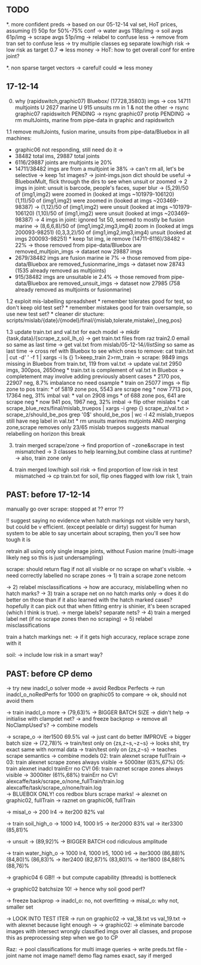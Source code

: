 
TODO
----

*. more confident preds
   -> based on our 05-12-14 val set, HoT prices, assuming (!) 50p for 50%-75% conf
      -> water avgs  118p/img
      -> soil avgs   61p/img
      -> scrape avgs 51p/img
   -> relabel to confuse less
   -> remove from tran set to confuse less
   -> try multiple classes eg separate low/high risk
      -> low risk as target 0.7 => less money
   -> HoT: how to get overall conf for entire joint?

*. non sparse target vectors
   -> careful! could => less money


17-12-14
--------

0. why (rapidswitch,graphic07) Bluebox/ (17728,35803) imgs
   -> cos 14711 multjoints U 2627 marine U 915 unsuits rm in 1 & not the other
      -> rsync graphic07 rapidswitch                                       PENDING
      -> rsync graphic07 protip                                            PENDING
   -> rm multJoints, marine from pipe-data in graphic and rapidswitch

1.1 remove multJoints, fusion marine, unsuits from pipe-data/Bluebox in all machines:
   * graphic06 not responding, still need do it
     ->       
   * 38482 total ims, 29887 total joints
   * 6116/29887 joints are multjoints ie 20%
   * 14711/38482 imgs are from a multjoint ie 38%
   -> can't rm all, let's be selective
      -> keep 1st images?
      	 -> joint-imgs.json dict should be useful
	 -> BlueboxMult, flick through the dirs to see when unsuit or zoomed
	    -> 2 imgs in joint:
	       unsuit is barcode, people's faces, super blur
	       -> (5,29)/50 of (img1,img2) were zoomed in (looked at imgs ~101979-106120)
	          (1,11)/50 of (img1,img2) were zoomed in (looked at imgs ~203469-98387)
	       -> (1,12)/50 of (img1,img2) were unsuit (looked at imgs ~101979-106120)
	          (1,10)/50 of (img1,img2) were unsuit (looked at imgs ~203469-98387)
            -> 4 imgs in joint:
	       ignored 1st 50, seemed to mostly be fusion marine
	       -> (8,6,6,8)/50 of (img1,img2,img3,img4) zoom in (looked at imgs 200093-98251)
	          (0,3,3,2)/50 of (img1,img2,img3,img4) unsuit (looked at imgs 200093-98251)
         * keep 1st img, ie remove (14711-6116)/38482 = 22%
	   -> those removed from pipe-data/Bluebox are removed_multjoin_imgs
	   -> dataset now 29887 imgs
   * 2679/38482 imgs are fusion marine ie 7%
     -> those removed from pipe-data/Bluebox are removed_fusionmarine_imgs
     -> dataset now 28743 (1535 already removed as multjoints)
   * 915/38482 imgs are unsuitable ie 2.4%
     -> those removed from pipe-data/Bluebox are removed_unsuit_imgs
     -> dataset now 27985 (758 already removed as multjoints or fusionmarine)

1.2 exploit mis-labelling spreadsheet
    * remember tolerates good for test, so don't keep old test set?
    * remember mistakes good for train oversample, so use new test set?
    * cleaner dir stucture:
      scripts/mislab/{date}/{model}/final/{mislab,tolerate,mistake}_{neg,pos}

1.3 update train.txt and val.txt for each model
    -> mkdir {task,data}/{scrape_z,soil_lh_o}
    -> get train.txt files from raz train2.0 email so same as last time
    -> get val.txt from mislab/05-12-14/*/listSing* so same as last time
    -> cross ref with Bluebox to see which ones to remove:
       cat train.txt | cut -d' ' -f 1 | xargs -i ls {} 1>keep_train 2>rm_train
       -> scrape: 9849 imgs missing in Bluebox from train.txt, 119 from val.txt
          -> update val.txt
	     2950 imgs, 300pos, 2650neg
	  * train.txt is complement of val.txt in Bluebox
	    -> completement may involve adding previously absent cases
	       * 2170 pos, 22907 neg, 8.7% imbalance no need osample
	       * train on 25077 imgs
    -> flip zone to pos
       train:
       * of 5819 zone pos, 5543 are scrape neg
       * now 7713 pos, 17364 neg, 31% imbal
       val:
       * val on 2908 imgs
       * of 688 zone pos, 641 are scrape neg
       * now 941 pos, 1967 neg, 32% imbal
    -> flip other mislabs
       * cat scrape_blue_rezs/final/mislab_truepos | xargs -i grep {} scrape_z/val.txt > scrape_z/should_be_pos
       	 grep '0$' should_be_pos | wc -l
         42 mislab_truepos still have neg label in val.txt
         * rm unsuits marines mutjoints AND merging zone,scrape removes only 23/65 
	   mislab truepos
	   suggests manual relabelling on horizon this break
       

3. train merged scrape/zone
   -> find proportion of ¬zone&scrape in test mismatched
   -> 3 classes to help learning,but combine class at runtime?
   -> also, train zone only

4. train merged low/high soil risk
   -> find proportion of low risk in test mismatched
   -> cp train.txt for soil, flip ones flagged with low risk 1, train



PAST: before 17-12-14
---------------------

manually go over scrape: stopped at ?? error ??

!! suggest saying no evidence when hatch markings not visible
very harsh, but could be v efficient. (except peelable or dirty)
suggest for human system to be able to say uncertain about scraping, then you'll
see how tough it is

retrain all using only single image joints, without Fusion marine
(multi-image likely neg so this is just undersampling)

scrape: should return flag if not all visible or no scrape on what's visible.
-> need correctly labelled no scrape zones
   -> 1) train a scrape zone netcom  

   -> 2) relabel misclassifications
-> how are accuracy, mislabelling when no hatch marks?
   -> 3) train a scrape net on no hatch marks only
         -> does it do better on those than if it also learned with the hatch 
	    marked cases? hopefully it can pick out that when fitting entry is
	    shinier, it's been scraped (which I think is true).
-> merge labels? separate nets?
   -> 4) train a merged label net (if no scrape zones then no scraping)
   -> 5) relabel misclassifications

train a hatch markings net:
-> if it gets high accuracy, replace scrape zone with it


soil:
-> include low risk in a smart way?


PAST: before CP demo
--------------------
-> try new inadcl_o solver mode
-> avoid Redbox Perfects
   -> run inadcl_o_noRedPerfs for 1000 on graphic05 to compare
   -> ok, should not avoid them
   
-> train inadcl_o more
   -> (79,63)%
   -> BIGGER BATCH SIZE
      -> didn't help
   -> initialise with clampdet net?
      -> and freeze backprop
   -> remove all NoClampUsed's?
   -> combine models

   
-> scrape_o
   -> iter1500 69.5% val
      -> just cant do better
   IMPROVE
   -> bigger batch size
      -> (72,78)%
   -> train/test only on {zs,z¬s,¬z¬s}
      -> looks shit, try exact same with normal data
   -> train/test only on {zs,z¬s} -> teaches scrape semantics
   -> combine models
02: train alexnet scrape fullTrain
    -> 
03: train alexnet scrape zones always visible
    -> 5000iter (63%,67%) 
05: train alexnet inadcl trainErr no CV!
06: train raznet scrape zones always visible
    -> 3000iter (61%,68%) trainErr no CV!
alexcaffe/task/scrape_o/none_fullTrain/train.log
alexcaffe/task/scrape_o/none/train.log   
   -> BLUEBOX ONLY! cos redbox blurs scrape marks!
      -> alexnet on graphic02, fullTrain
      -> raznet on graphic06, fullTrain

      
-> misal_o
   -> 200 lr4
      -> iter200 82% val

-> train soil_high_o
   -> 1000 lr4, 1000 lr5
      -> iter2000 83% val
   -> iter3300 (85,81)%

-> unsuit
   -> (89,92)%
   -> BIGGER BATCH
      cod ridiculous amplitude

-> train water_high_o
   -> 1000 lr4, 1000 lr5, 1000 lr6
      -> iter3000 (86,88)%  (84,80)%  (86,83)%
      -> iter2400 (82,87)%  (83,80)%
      -> iter1800 (84,88)%  (88,76)%    
      
-> graphic04 6 GB!!
   -> but compute capability (threads) is bottleneck

-> graphic02 batchsize 10!
   -> hence why soil good perf?
   
-> freeze backprop 
   -> inadcl_o: no, not overfitting
   -> misal_o: why not, smaller set
   
-> LOOK INTO TEST ITER
   -> run on graphic02
   -> val_18.txt vs val_19.txt
   -> with alexnet because light enough
   -> 
-> graphic02: 
-> eliminate barcode images with intersect wrongly classified imgs
   over all classes, and propose this as preprocessing step when we
   go to CP

Raz:
-> pool classifications for multi image queries
-> write preds.txt file - joint name not image name!!
demo flag names exact, say if merged


